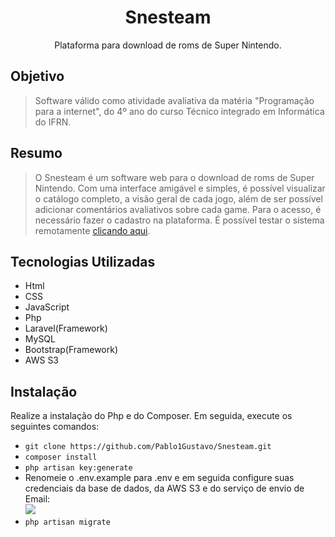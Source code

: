 <h1 align='center'>Snesteam</h1>
<p align="center">Plataforma para download de roms de Super Nintendo.</p>

## Objetivo
>Software válido como atividade avaliativa da matéria "Programação para a internet", do 4º ano do curso Técnico integrado em Informática do IFRN.

## Resumo
>O Snesteam é um software web para o download de roms de Super Nintendo. Com uma interface amigável e simples, é possível visualizar o catálogo completo, a visão geral de cada jogo, além de ser possível adicionar comentários avaliativos sobre cada game. Para o acesso, é necessário fazer o cadastro na plataforma. É possível testar o sistema remotamente [clicando aqui](http://snesteam.herokuapp.com/).

## Tecnologias Utilizadas
 * Html
 * CSS
 * JavaScript
 * Php
 * Laravel(Framework)
 * MySQL
 * Bootstrap(Framework)
 * AWS S3

 ## Instalação
 Realize a instalação do Php e do Composer. Em seguida, execute os seguintes comandos:
 * ``` git clone https://github.com/Pablo1Gustavo/Snesteam.git ```
 * ``` composer install ```
 * ``` php artisan key:generate ```
 * Renomeie o .env.example para .env e em seguida configure suas credenciais da base de dados, da AWS S3 e do serviço de envio de Email:<br>
 <img src='https://user-images.githubusercontent.com/72264674/113461652-cb2d1f00-93f3-11eb-90a0-30d2edfb5e78.png'><br>
 * ``` php artisan migrate ```
